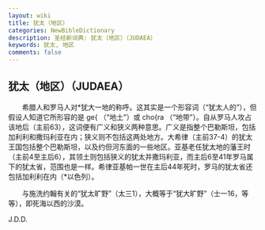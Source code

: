 ```yaml
---
layout: wiki
title: 犹太（地区）
categories: NewBibleDictionary
description: 圣经新词典: 犹太（地区）（JUDAEA）
keywords: 犹太, 地区
comments: false
---
```


## 犹太（地区）（JUDAEA）

　　希腊人和罗马人对*犹大一地的称呼。这其实是一个形容词（“犹太人的”），但假设人知道它所形容的是 ge{ （“地土”）或 cho{ra （“地带”）。自从罗马人攻占该地后（主前63），这词便有广义和狭义两种意思。广义是指整个巴勒斯坦，包括加利利和撒玛利亚在内；狭义则不包括这两处地方。大希律（主前37-4）的犹太王国包括整个巴勒斯坦，以及约但河东面的一些地区。亚基老任犹太地的藩王时（主前4至主后6），其领土则包括狭义的犹太并撒玛利亚，而主后6至41年罗马属下的犹太省，范围也是一样。希律亚基帕一世在主后44年死时，罗马的犹太省还包括加利利在内（*以色列）。

　　与施洗约翰有关的“犹太旷野”（太三1），大概等于“犹大旷野”（士一16，等等），即死海以西的沙漠。

J.D.D.








